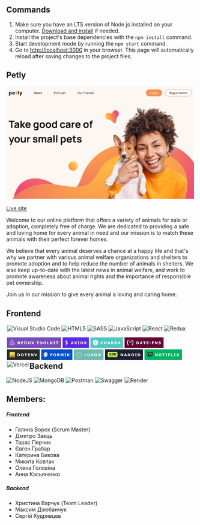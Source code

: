 ## Commands

1. Make sure you have an LTS version of Node.js installed on your computer.
   [Download and install](https://nodejs.org/en/) if needed.
2. Install the project's base dependencies with the `npm install` command.
3. Start development mode by running the `npm start` command.
4. Go to [http://localhost:3000](http://localhost:3000) in your browser. This
   page will automatically reload after saving changes to the project files.

## Petly

<!-- [![Homepage](/Home.jpg "Petly")](https://team-project-pet-support.vercel.app/) -->
<img src="/Home.jpg" width="500"  />

[Live site](https://team-project-pet-support.vercel.app/)

Welcome to our online platform that offers a variety of animals for sale or adoption, completely free of charge. We are dedicated to providing a safe and loving home for every animal in need and our mission is to match these animals with their perfect forever homes.

We believe that every animal deserves a chance at a happy life and that's why we partner with various animal welfare organizations and shelters to promote adoption and to help reduce the number of animals in shelters. We also keep up-to-date with the latest news in animal welfare, and work to promote awareness about animal rights and the importance of responsible pet ownership.

Join us in our mission to give every animal a loving and caring home.

<!-- ### Languages and Tools: -->

<!-- <img align="left" alt="Visual Studio Code" width="26px" src="https://cdn.jsdelivr.net/gh/devicons/devicon/icons/vscode/vscode-original.svg" style="padding-right:10px;" />
<img align="left" alt="HTML5" width="26px" src="https://cdn.jsdelivr.net/gh/devicons/devicon/icons/html5/html5-original.svg" style="padding-right:10px;" />
<img align="left" alt="CSS3" width="26px" src="https://cdn.jsdelivr.net/gh/devicons/devicon/icons/css3/css3-original.svg" style="padding-right:10px;" />
<img align="left" alt="Sass" width="26px" src="https://cdn.jsdelivr.net/gh/devicons/devicon/icons/sass/sass-original.svg" style="padding-right:10px;" />
<img align="left" alt="JavaScript" width="26px" src="https://cdn.jsdelivr.net/gh/devicons/devicon/icons/javascript/javascript-original.svg" style="padding-right:10px;" />
<img align="left" alt="React" width="26px" src="https://cdn.jsdelivr.net/gh/devicons/devicon/icons/react/react-original.svg" style="padding-right:10px;" />
<img align="left" alt="Node.js" width="26px" src="https://cdn.jsdelivr.net/gh/devicons/devicon/icons/nodejs/nodejs-original.svg" style="padding-right:10px;" />
<img align="left" alt="MongoDB" width="26px" src="https://cdn.jsdelivr.net/gh/devicons/devicon/icons/mongodb/mongodb-original.svg" style="padding-right:10px;" />
<img align="left" alt="Git" width="26px" src="https://cdn.jsdelivr.net/gh/devicons/devicon/icons/git/git-original.svg" style="padding-right:10px;" />
<img align="left" alt="GitHub" width="26px" src="https://user-images.githubusercontent.com/3369400/139447912-e0f43f33-6d9f-45f8-be46-2df5bbc91289.png#gh-dark-mode-only" style="padding-right:10px;" />
<img align="left" alt="GitHub" width="26px" src="https://user-images.githubusercontent.com/3369400/139448065-39a229ba-4b06-434b-bc67-616e2ed80c8f.png#gh-light-mode-only" style="padding-right:10px;" /> -->

<!-- ![Logo](https://user-images.githubusercontent.com/3369400/139447912-e0f43f33-6d9f-45f8-be46-2df5bbc91289.png#gh-dark-mode-only)
![Logo](https://user-images.githubusercontent.com/3369400/139448065-39a229ba-4b06-434b-bc67-616e2ed80c8f.png#gh-light-mode-only) -->

## Frontend

<img align="left" alt="Visual Studio Code" height="28px" src="https://img.shields.io/badge/Visual%20Studio%20Code-0078d7.svg?style=for-the-badge&logo=visual-studio-code&logoColor=white" style="padding: 2px;" /> 
<img align="left" alt="HTML5" height="28px" src="https://img.shields.io/badge/html5-%23E34F26.svg?style=for-the-badge&logo=html5&logoColor=white" style="padding: 2px;" /> 
<img align="left" alt="SASS" height="28px" src="https://img.shields.io/badge/SASS-hotpink.svg?style=for-the-badge&logo=SASS&logoColor=white" style="padding: 2px;" /> 
<img align="left" alt="JavaScript" height="28px" src="https://img.shields.io/badge/javascript-%23323330.svg?style=for-the-badge&logo=javascript&logoColor=%23F7DF1E" style="padding: 2px;" /> 
<img align="left" alt="React" height="28px" src="https://img.shields.io/badge/react-%2320232a.svg?style=for-the-badge&logo=react&logoColor=%2361DAFB" style="padding: 2px;" /> 
<img align="left" alt="Redux" height="28px" src="https://img.shields.io/badge/redux-%23593d88.svg?style=for-the-badge&logo=redux&logoColor=white" style="padding: 2px;" /> 
<img align="left" alt="Redux toolkit" height="28px" src="./logo_redux_toolkit.svg" style="padding: 2px;" /> 
<img align="left" alt="Axios" height="28px" src="./logo_axios.svg" style="padding: 2px;" /> 
<img align="left" alt="Chakra" height="28px" src="./logo_chakra.svg" style="padding: 2px;" /> 
<img align="left" alt="date-fns" height="28px" src="./logo_date-fns.svg" style="padding:2px;" /> 
<img align="left" alt="dotenv" height="28px" src="./logo_dotenv.svg" style="padding: 2px;" /> 
<img align="left" alt="formik" height="28px" src="./logo_formik.svg" style="padding: 2px;" /> 
<img align="left" alt="luxon" height="28px" src="./logo_luxon.svg" style="padding: 2px;" /> 
<img align="left" alt="nanoid" height="28px" src="./logo_nanoid.svg" style="padding: 2px;" /> 
<img align="left" alt="notiflix" height="28px" src="./logo_notiflix.svg" style="padding: 2px;" /> 
<img align="left" alt="Vercel" height="28px" src="https://img.shields.io/badge/vercel-%23000000.svg?style=for-the-badge&logo=vercel&logoColor=white" style="padding: 2px;" />

</br>
</br>
</br>
</br>

<!-- - react-icons (нужно удалить, не используется)
- svgo (возможно нужно удалить, не используется) -->

## Backend

![NodeJS](https://img.shields.io/badge/node.js-6DA55F?style=for-the-badge&logo=node.js&logoColor=white) ![MongoDB](https://img.shields.io/badge/MongoDB-%234ea94b.svg?style=for-the-badge&logo=mongodb&logoColor=white) ![Postman](https://img.shields.io/badge/Postman-FF6C37?style=for-the-badge&logo=postman&logoColor=white) ![Swagger](https://img.shields.io/badge/-Swagger-%23Clojure?style=for-the-badge&logo=swagger&logoColor=white) ![Render](https://img.shields.io/badge/Render-%46E3B7.svg?style=for-the-badge&logo=render&logoColor=white)

<!-- ![Git](https://img.shields.io/badge/git-%23F05033.svg?style=for-the-badge&logo=git&logoColor=white) ![GitHub](https://img.shields.io/badge/github-%23121011.svg?style=for-the-badge&logo=github&logoColor=white) -->

## Members:

##### Frontend

- Галина Ворох (Scrum Master)
- Дмитро Заєць
- Тарас Перчик
- Євген Грабар
- Катерина Бикова
- Микита Ковпак
- Олена Головіна
- Анна Касьяненко

##### Backend

- Христина Варчук (Team Leader)
- Максим Дзюбанчук
- Сергій Кудрявцев
